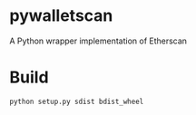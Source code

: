 # pywalletscan

A Python wrapper implementation of Etherscan

# Build

```sh
python setup.py sdist bdist_wheel
```
